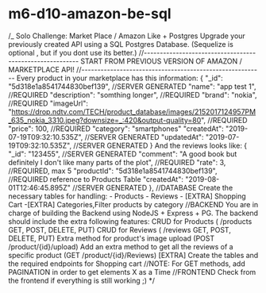 # m6-d10-amazon-be-sql

/_
Solo Challenge: Market Place / Amazon Like + Postgres
Upgrade your previously created API using a SQL Postgres Database. (Sequelize is optional , but if you dont use its better.)
//---------------------------------------------------------
START FROM PREVIOUS VERSION OF AMAZON / MARKETPLACE API!
//---------------------------------------------------------
Every product in your marketplace has this information:
{
"\_id": "5d318e1a8541744830bef139", //SERVER GENERATED
"name": "app test 1", //REQUIRED
"description": "somthing longer", //REQUIRED
"brand": "nokia", //REQUIRED
"imageUrl": "https://drop.ndtv.com/TECH/product_database/images/2152017124957PM_635_nokia_3310.jpeg?downsize=_:420&output-quality=80", //REQUIRED
"price": 100, //REQUIRED
"category": "smartphones"
"createdAt": "2019-07-19T09:32:10.535Z", //SERVER GENERATED
"updatedAt": "2019-07-19T09:32:10.535Z", //SERVER GENERATED
}
And the reviews looks like:
{
"\_id": "123455", //SERVER GENERATED
"comment": "A good book but definitely I don't like many parts of the plot", //REQUIRED
"rate": 3, //REQUIRED, max 5
"productId": "5d318e1a8541744830bef139", //REQUIRED reference to Products Table
"createdAt": "2019-08-01T12:46:45.895Z" //SERVER GENERATED
},
//DATABASE
Create the necessary tables for handling: - Products - Reviews - [EXTRA] Shopping Cart -[EXTRA] Categories,Filter products by category
//BACKEND
You are in charge of building the Backend using NodeJS + Express + PG.
The backend should include the extra following features:
CRUD for Products ( /products GET, POST, DELETE, PUT)
CRUD for Reviews ( /reviews GET, POST, DELETE, PUT)
Extra method for product's image upload (POST /product/{id}/upload)
Add an extra method to get all the reviews of a specific product (GET /product/{id}/Reviews)
[EXTRA] Create the tables and the required endpoints for Shopping cart
//NOTE:
For GET methods, add PAGINATION in order to get elements X as a Time
//FRONTEND
Check from the frontend if everything is still working ;)
\*/
